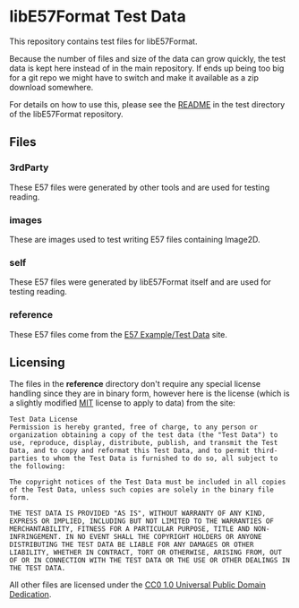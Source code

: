 # libE57Format Test Data

This repository contains test files for libE57Format.

Because the number of files and size of the data can grow quickly, the test data is kept here instead of in the main repository. If ends up being too big for a git repo we might have to switch and make it available as a zip download somewhere.

For details on how to use this, please see the [README](https://github.com/asmaloney/libE57Format/blob/master/test/README.md) in the test directory of the libE57Format repository.

## Files

### 3rdParty

These E57 files were generated by other tools and are used for testing reading.

### images

These are images used to test writing E57 files containing Image2D.

### self

These E57 files were generated by libE57Format itself and are used for testing reading.

### reference

These E57 files come from the [E57 Example/Test Data](http://www.libe57.org/data.html) site.

## Licensing

The files in the **reference** directory don't require any special license handling since they are in binary form, however here is the license (which is a slightly modified [MIT](https://opensource.org/licenses/MIT) license to apply to data) from the site:

```
Test Data License
Permission is hereby granted, free of charge, to any person or organization obtaining a copy of the test data (the "Test Data") to use, reproduce, display, distribute, publish, and transmit the Test Data, and to copy and reformat this Test Data, and to permit third-parties to whom the Test Data is furnished to do so, all subject to the following:

The copyright notices of the Test Data must be included in all copies of the Test Data, unless such copies are solely in the binary file form.

THE TEST DATA IS PROVIDED "AS IS", WITHOUT WARRANTY OF ANY KIND, EXPRESS OR IMPLIED, INCLUDING BUT NOT LIMITED TO THE WARRANTIES OF MERCHANTABILITY, FITNESS FOR A PARTICULAR PURPOSE, TITLE AND NON-INFRINGEMENT. IN NO EVENT SHALL THE COPYRIGHT HOLDERS OR ANYONE DISTRIBUTING THE TEST DATA BE LIABLE FOR ANY DAMAGES OR OTHER LIABILITY, WHETHER IN CONTRACT, TORT OR OTHERWISE, ARISING FROM, OUT OF OR IN CONNECTION WITH THE TEST DATA OR THE USE OR OTHER DEALINGS IN THE TEST DATA.
```

All other files are licensed under the [CC0 1.0 Universal Public Domain Dedication](https://creativecommons.org/publicdomain/zero/1.0/).
